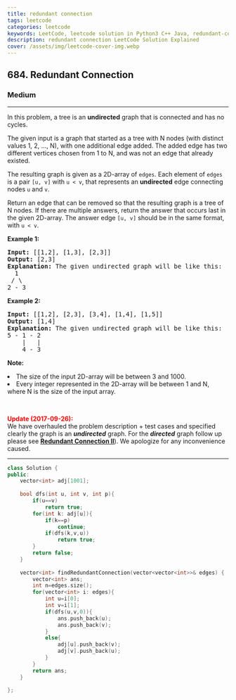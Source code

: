 ```yaml
---
title: redundant connection
tags: leetcode
categories: leetcode
keywords: LeetCode, leetcode solution in Python3 C++ Java, redundant-connection solution
description: redundant connection LeetCode Solution Explained
cover: /assets/img/leetcode-cover-img.webp
---
```





<h2>684. Redundant Connection</h2><h3>Medium</h3><hr><div><p>
In this problem, a tree is an <b>undirected</b> graph that is connected and has no cycles.
</p><p>
The given input is a graph that started as a tree with N nodes (with distinct values 1, 2, ..., N), with one additional edge added.  The added edge has two different vertices chosen from 1 to N, and was not an edge that already existed.
</p><p>
The resulting graph is given as a 2D-array of <code>edges</code>.  Each element of <code>edges</code> is a pair <code>[u, v]</code> with <code>u &lt; v</code>, that represents an <b>undirected</b> edge connecting nodes <code>u</code> and <code>v</code>.
</p><p>
Return an edge that can be removed so that the resulting graph is a tree of N nodes.  If there are multiple answers, return the answer that occurs last in the given 2D-array.  The answer edge <code>[u, v]</code> should be in the same format, with <code>u &lt; v</code>.
</p><p><b>Example 1:</b><br>
</p><pre><b>Input:</b> [[1,2], [1,3], [2,3]]
<b>Output:</b> [2,3]
<b>Explanation:</b> The given undirected graph will be like this:
  1
 / \
2 - 3
</pre>
<p></p>
<p><b>Example 2:</b><br>
</p><pre><b>Input:</b> [[1,2], [2,3], [3,4], [1,4], [1,5]]
<b>Output:</b> [1,4]
<b>Explanation:</b> The given undirected graph will be like this:
5 - 1 - 2
    |   |
    4 - 3
</pre>
<p></p>
<p><b>Note:</b><br>
</p><li>The size of the input 2D-array will be between 3 and 1000.</li>
<li>Every integer represented in the 2D-array will be between 1 and N, where N is the size of the input array.</li>
<p></p>

<br>

<p>
<b><font color="red">Update (2017-09-26):</font></b><br>
We have overhauled the problem description + test cases and specified clearly the graph is an <b><i>undirected</i></b> graph. For the <b><i>directed</i></b> graph follow up please see <b><a href="https://leetcode.com/problems/redundant-connection-ii/description/">Redundant Connection II</a></b>). We apologize for any inconvenience caused.
</p></div>

---




```cpp
class Solution {
public:
    vector<int> adj[1001];
    
    bool dfs(int u, int v, int p){
        if(u==v)
            return true;
        for(int k: adj[u]){
            if(k==p)
                continue;
            if(dfs(k,v,u))
                return true;
        }
        return false;
    }
    
    vector<int> findRedundantConnection(vector<vector<int>>& edges) {
        vector<int> ans;
        int n=edges.size();
        for(vector<int> i: edges){
            int u=i[0];
            int v=i[1];
            if(dfs(u,v,0)){
                ans.push_back(u);
                ans.push_back(v);
            }
            else{
                adj[u].push_back(v);
                adj[v].push_back(u);
            }
        }
        return ans;
    }
    
};
```
